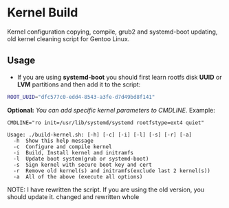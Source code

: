 # Kernel Build

Kernel configuration copying, compile, grub2 and systemd-boot updating, old kernel cleaning script for Gentoo Linux.

## Usage

* If you are using **systemd-boot** you should first learn rootfs disk **UUID** or **LVM** partitions and then add it to the script:


```sh
ROOT_UUID="dfc577c0-edd4-8543-a3fe-d7d49bd8f141"
```

**Optional:** *You can add specific kernel parameters to CMDLINE.* Example:

```
CMDLINE="ro init=/usr/lib/systemd/systemd rootfstype=ext4 quiet"
```

```
Usage: ./build-kernel.sh: [-h] [-c] [-i] [-l] [-s] [-r] [-a] 
  -h  Show this help message
  -c  Configure and compile kernel
  -i  Build, Install kernel and initramfs
  -l  Update boot system(grub or systemd-boot)
  -s  Sign kernel with secure boot key and cert
  -r  Remove old kernel(s) and initramfs(exclude last 2 kernel(s))
  -a  All of the above (execute all options)
```

NOTE: I have rewritten the script. If you are using the old version, you should update it.
changed and rewritten whole